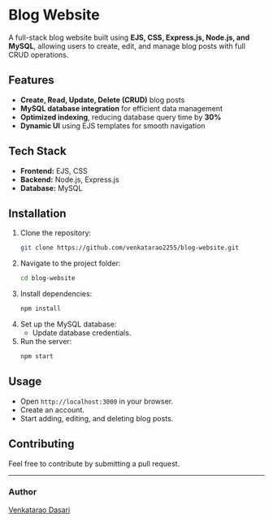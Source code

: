 # Blog Website

A full-stack blog website built using **EJS, CSS, Express.js, Node.js, and MySQL**, allowing users to create, edit, and manage blog posts with full CRUD operations.

## Features

- **Create, Read, Update, Delete (CRUD)** blog posts
- **MySQL database integration** for efficient data management
- **Optimized indexing**, reducing database query time by **30%**
- **Dynamic UI** using EJS templates for smooth navigation

## Tech Stack

- **Frontend:** EJS, CSS
- **Backend:** Node.js, Express.js
- **Database:** MySQL

## Installation

1. Clone the repository:
   ```sh
   git clone https://github.com/venkatarao2255/blog-website.git
   ```
2. Navigate to the project folder:
   ```sh
   cd blog-website
   ```
3. Install dependencies:
   ```sh
   npm install
   ```
4. Set up the MySQL database:
   - Update database credentials.
5. Run the server:
   ```sh
   npm start
   ```

## Usage

- Open `http://localhost:3000` in your browser.
- Create an account. 
- Start adding, editing, and deleting blog posts.


## Contributing

Feel free to contribute by submitting a pull request.

---

### Author
[Venkatarao Dasari](https://github.com/venkatarao2255)
